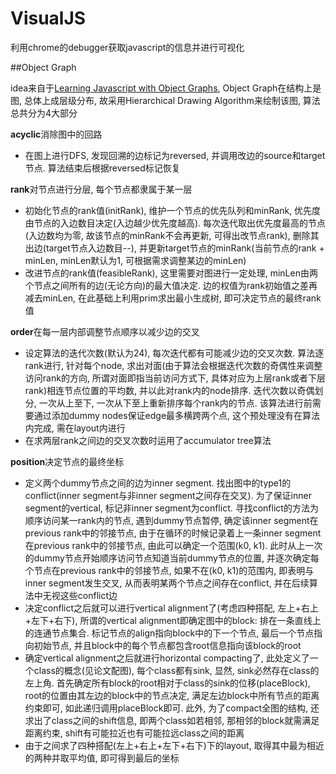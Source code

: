 VisualJS
========

利用chrome的debugger获取javascript的信息并进行可视化

##Object Graph

idea来自于[Learning Javascript with Object Graphs][0], Object Graph在结构上是图, 总体上成层级分布, 故采用Hierarchical Drawing Algorithm来绘制该图, 算法总共分为4大部分

**acyclic**消除图中的回路

- 在图上进行DFS, 发现回溯的边标记为reversed, 并调用改边的source和target节点. 算法结束后根据reversed标记恢复

**rank**对节点进行分层, 每个节点都隶属于某一层

- 初始化节点的rank值(initRank), 维护一个节点的优先队列和minRank, 优先度由节点的入边数目决定(入边越少优先度越高). 每次迭代取出优先度最高的节点(入边数均为零, 故该节点的minRank不会再更新, 可得出改节点rank), 删除其出边(target节点入边数目--), 并更新target节点的minRank(当前节点的rank + minLen, minLen默认为1, 可根据需求调整某边的minLen)
- 改进节点的rank值(feasibleRank), 这里需要对图进行一定处理, minLen由两个节点之间所有的边(无论方向)的最大值决定. 边的权值为rank初始值之差再减去minLen, 在此基础上利用prim求出最小生成树, 即可决定节点的最终rank值

**order**在每一层内部调整节点顺序以减少边的交叉

- 设定算法的迭代次数(默认为24), 每次迭代都有可能减少边的交叉次数. 算法逐rank进行, 针对每个node, 求出对面(由于算法会根据迭代次数的奇偶性来调整访问rank的方向, 所谓对面即指当前访问方式下, 具体对应为上层rank或者下层rank)相连节点位置的平均数, 并以此对rank内的node排序. 迭代次数以奇偶划分, 一次从上至下, 一次从下至上重新排序每个rank内的节点. 该算法进行前需要通过添加dummy nodes保证edge最多横跨两个点, 这个预处理没有在算法内完成, 需在layout内进行
- 在求两层rank之间边的交叉次数时运用了accumulator tree算法

**position**决定节点的最终坐标

- 定义两个dummy节点之间的边为inner segment. 找出图中的type1的conflict(inner segment与非inner segment之间存在交叉). 为了保证inner segment的vertical, 标记非inner segment为conflict. 寻找conflict的方法为顺序访问某一rank内的节点, 遇到dummy节点暂停, 确定该inner segment在previous rank中的邻接节点, 由于在循环的时候记录着上一条inner segment在previous rank中的邻接节点, 由此可以确定一个范围(k0, k1). 此时从上一次的dummy节点开始顺序访问节点知道当前dummy节点的位置, 并逐次确定每个节点在previous rank中的邻接节点, 如果不在(k0, k1)的范围内, 即表明与inner segment发生交叉, 从而表明某两个节点之间存在conflict, 并在后续算法中无视这些conflict边
- 决定conflict之后就可以进行vertical alignment了(考虑四种搭配, 左上+右上+左下+右下), 所谓的vertical alignment即确定图中的block: 排在一条直线上的连通节点集合. 标记节点的align指向block中的下一个节点, 最后一个节点指向初始节点, 并且block中的每个节点都包含root信息指向该block的root
- 确定vertical alignment之后就进行horizontal compacting了, 此处定义了一个class的概念(见论文配图), 每个class都有sink, 显然, sink必然存在class的左上角. 首先确定所有block的root相对于class的sink的位移(placeBlock), root的位置由其左边的block中的节点决定, 满足左边block中所有节点的距离约束即可, 如此递归调用placeBlock即可. 此外, 为了compact全图的结构, 还求出了class之间的shift信息, 即两个class如若相邻, 那相邻的block就需满足距离约束, shift有可能拉近也有可能拉远class之间的距离
- 由于之间求了四种搭配(左上+右上+左下+右下)下的layout, 取得其中最为相近的两种并取平均值, 即可得到最后的坐标

[0]: http://howtonode.org/object-graphs




